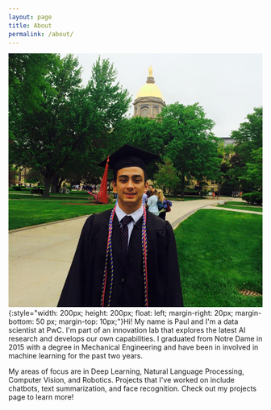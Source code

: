 ```yaml
---
layout: page
title: About
permalink: /about/
---
```


![portrait](/images/paul_gigioli_blog_self_shot.jpg){:style="width: 200px; height: 200px; float: left; margin-right: 20px; margin-bottom: 50 px; margin-top: 10px;"}Hi! My name is Paul and I'm a data scientist at PwC.  I'm part of an innovation lab that explores the latest AI research and develops our own capabilities.  I graduated from Notre Dame in 2015 with a degree in Mechanical Engineering and have been in involved in machine learning for the past two years.

My areas of focus are in Deep Learning, Natural Language Processing, Computer Vision, and Robotics.  Projects that I've worked on include chatbots, text summarization, and face recognition.  Check out my projects page to learn more!
